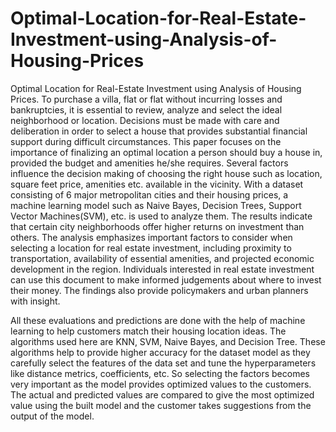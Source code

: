 # Optimal-Location-for-Real-Estate-Investment-using-Analysis-of-Housing-Prices
Optimal Location for Real-Estate Investment using Analysis of Housing Prices.
To purchase a villa, flat or flat without incurring losses and bankruptcies, it is essential to review, analyze and select the ideal neighborhood or location. Decisions must be made with care and deliberation in order to select a house that provides substantial financial support during difficult circumstances. This paper focuses on the importance of finalizing an optimal location a person should buy a house in, provided the budget and amenities he/she requires. Several factors influence the decision making of choosing the right house such as location, square feet price, amenities etc. available in the vicinity. With a dataset consisting of 6 major metropolitan cities and their housing prices, a machine learning model such as Naive Bayes, Decision Trees, Support Vector Machines(SVM), etc. is used to analyze them. The results indicate that certain city neighborhoods offer higher returns on investment than others. The analysis emphasizes important factors to consider when selecting a location for real estate investment, including proximity to transportation, availability of essential amenities, and projected economic development in the region. Individuals interested in real estate investment can use this document to make informed judgements about where to invest their money. The findings also provide policymakers and urban planners with insight.

All these evaluations and predictions are done with the help of machine learning to help customers match their housing location ideas. The algorithms used here are KNN, SVM, Naive Bayes, and Decision Tree. These algorithms help to provide higher accuracy for the dataset model as they carefully select the features of the data set and tune the hyperparameters like distance metrics, coefficients, etc. So selecting the factors becomes very important as the model provides optimized values to the customers. The actual and predicted values are compared to give the most optimized value using the built model and the customer takes suggestions from the output of the model.
